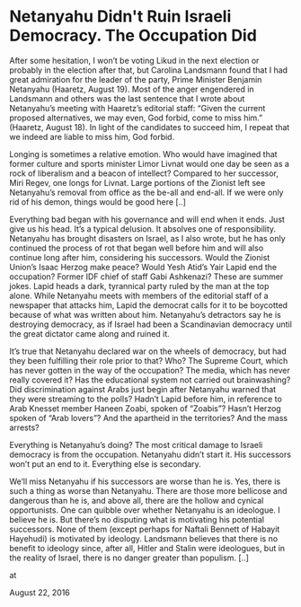 # Netanyahu Didn't Ruin Israeli Democracy. The Occupation Did
After some hesitation, I won’t be voting Likud in the next election or probably in the election after that, but Carolina Landsmann found that I had great admiration for the leader of the party, Prime Minister Benjamin Netanyahu (Haaretz, August 19). Most of the anger engendered in Landsmann and others was the last sentence that I wrote about Netanyahu’s meeting with Haaretz’s editorial staff: “Given the current proposed alternatives, we may even, God forbid, come to miss him.” (Haaretz, August 18). In light of the candidates to succeed him, I repeat that we indeed are liable to miss him, God forbid.

Longing is sometimes a relative emotion. Who would have imagined that former culture and sports minister Limor Livnat would one day be seen as a rock of liberalism and a beacon of intellect? Compared to her successor, Miri Regev, one longs for Livnat. Large portions of the Zionist left see Netanyahu’s removal from office as the be-all and end-all. If we were only rid of his demon, things would be good here [..]

Everything bad began with his governance and will end when it ends. Just give us his head. It’s a typical delusion. It absolves one of responsibility. Netanyahu has brought disasters on Israel, as I also wrote, but he has only continued the process of rot that began well before him and will also continue long after him, considering his successors. Would the Zionist Union’s Isaac Herzog make peace? Would Yesh Atid’s Yair Lapid end the occupation? Former IDF chief of staff Gabi Ashkenazi? These are summer jokes. Lapid heads a dark, tyrannical party ruled by the man at the top alone. While Netanyahu meets with members of the editorial staff of a newspaper that attacks him, Lapid the democrat calls for it to be boycotted because of what was written about him. Netanyahu’s detractors say he is destroying democracy, as if Israel had been a Scandinavian democracy until the great dictator came along and ruined it.

It’s true that Netanyahu declared war on the wheels of democracy, but had they been fulfilling their role prior to that? Who? The Supreme Court, which has never gotten in the way of the occupation? The media, which has never really covered it? Has the educational system not carried out brainwashing? Did discrimination against Arabs just begin after Netanyahu warned that they were streaming to the polls? Hadn’t Lapid before him, in reference to Arab Knesset member Haneen Zoabi, spoken of “Zoabis”? Hasn’t Herzog spoken of “Arab lovers”? And the apartheid in the territories? And the mass arrests?

Everything is Netanyahu’s doing? The most critical damage to Israeli democracy is from the occupation. Netanyahu didn’t start it. His successors won’t put an end to it. Everything else is secondary.

We’ll miss Netanyahu if his successors are worse than he is. Yes, there is such a thing as worse than Netanyahu. There are those more bellicose and dangerous than he is, and above all, there are the hollow and cynical opportunists. One can quibble over whether Netanyahu is an ideologue. I believe he is. But there’s no disputing what is motivating his potential successors. None of them (except perhaps for Naftali Bennett of Habayit Hayehudi) is motivated by ideology. Landsmann believes that there is no benefit to ideology since, after all, Hitler and Stalin were ideologues, but in the reality of Israel, there is no danger greater than populism. [..]








at

August 22, 2016















